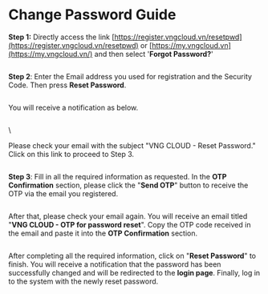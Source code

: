 # Change Password Guide

**Step 1:** Directly access the link [https://register.vngcloud.vn/resetpwd](https://register.vngcloud.vn/resetpwd) or [https://my.vngcloud.vn](https://my.vngcloud.vn/) and then select '**Forgot Password?**'

<figure><img src="https://docs.vngcloud.vn/download/attachments/22938046/image2021-3-18_16-46-15.png?version=1&#x26;modificationDate=1616060774000&#x26;api=v2" alt=""><figcaption></figcaption></figure>

**Step 2**: Enter the Email address you used for registration and the Security Code. Then press **Reset Password**.

<figure><img src="https://docs.vngcloud.vn/download/attachments/22938046/image2021-3-18_16-46-41.png?version=1&#x26;modificationDate=1616060800000&#x26;api=v2" alt=""><figcaption></figcaption></figure>

You will receive a notification as below.

<figure><img src="https://docs.vngcloud.vn/download/attachments/22938046/image2021-3-18_16-46-57.png?version=1&#x26;modificationDate=1616060816000&#x26;api=v2" alt=""><figcaption></figcaption></figure>

\


Please check your email with the subject "VNG CLOUD - Reset Password." Click on this link to proceed to Step 3.

<figure><img src="https://docs.vngcloud.vn/download/attachments/22938046/image2021-3-18_16-47-36.png?version=1&#x26;modificationDate=1616060855000&#x26;api=v2" alt=""><figcaption></figcaption></figure>

**Step 3**: Fill in all the required information as requested. In the **OTP Confirmation** section, please click the "**Send OTP**" button to receive the OTP via the email you registered.

<figure><img src="https://docs.vngcloud.vn/download/attachments/22938046/image2021-3-18_16-48-13.png?version=1&#x26;modificationDate=1616060892000&#x26;api=v2" alt=""><figcaption></figcaption></figure>

After that, please check your email again. You will receive an email titled "**VNG CLOUD - OTP for password reset**". Copy the OTP code received in the email and paste it into the **OTP Confirmation** section.

<figure><img src="https://docs.vngcloud.vn/download/attachments/22938046/image2021-3-18_16-51-58.png?version=1&#x26;modificationDate=1616061116000&#x26;api=v2" alt=""><figcaption></figcaption></figure>

After completing all the required information, click on "**Reset Password**" to finish. You will receive a notification that the password has been successfully changed and will be redirected to the **login page**. Finally, log in to the system with the newly reset password.

